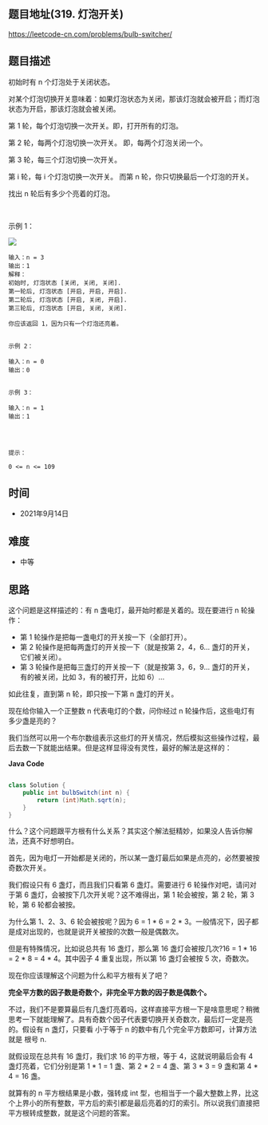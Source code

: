 
## 题目地址(319. 灯泡开关)

https://leetcode-cn.com/problems/bulb-switcher/

## 题目描述

初始时有 n 个灯泡处于关闭状态。

对某个灯泡切换开关意味着：如果灯泡状态为关闭，那该灯泡就会被开启；而灯泡状态为开启，那该灯泡就会被关闭。

第 1 轮，每个灯泡切换一次开关。即，打开所有的灯泡。

第 2 轮，每两个灯泡切换一次开关。 即，每两个灯泡关闭一个。

第 3 轮，每三个灯泡切换一次开关。

第 i 轮，每 i 个灯泡切换一次开关。 而第 n 轮，你只切换最后一个灯泡的开关。

找出 n 轮后有多少个亮着的灯泡。

 

示例 1：

![](https://assets.leetcode.com/uploads/2020/11/05/bulb.jpg)

```
输入：n = 3
输出：1 
解释：
初始时, 灯泡状态 [关闭, 关闭, 关闭].
第一轮后, 灯泡状态 [开启, 开启, 开启].
第二轮后, 灯泡状态 [开启, 关闭, 开启].
第三轮后, 灯泡状态 [开启, 关闭, 关闭]. 

你应该返回 1，因为只有一个灯泡还亮着。


示例 2：

输入：n = 0
输出：0


示例 3：

输入：n = 1
输出：1


 

提示：

0 <= n <= 109
```

## 时间

- 2021年9月14日

## 难度

- 中等

## 思路
这个问题是这样描述的：有 n 盏电灯，最开始时都是关着的。现在要进行 n 轮操作：
- 第 1 轮操作是把每一盏电灯的开关按一下（全部打开）。
- 第 2 轮操作是把每两盏灯的开关按一下（就是按第 2，4，6... 盏灯的开关，它们被关闭）。
- 第 3 轮操作是把每三盏灯的开关按一下（就是按第 3，6，9... 盏灯的开关，有的被关闭，比如 3，有的被打开，比如 6）...

如此往复，直到第 n 轮，即只按一下第 n 盏灯的开关。

现在给你输入一个正整数 n 代表电灯的个数，问你经过 n 轮操作后，这些电灯有多少盏是亮的？

我们当然可以用一个布尔数组表示这些灯的开关情况，然后模拟这些操作过程，最后去数一下就能出结果。但是这样显得没有灵性，最好的解法是这样的：

**Java Code**

```java

class Solution {
    public int bulbSwitch(int n) {
        return (int)Math.sqrt(n);
    }
}

```

什么？这个问题跟平方根有什么关系？其实这个解法挺精妙，如果没人告诉你解法，还真不好想明白。

首先，因为电灯一开始都是关闭的，所以某一盏灯最后如果是点亮的，必然要被按奇数次开关。

我们假设只有 6 盏灯，而且我们只看第 6 盏灯。需要进行 6 轮操作对吧，请问对于第 6 盏灯，会被按下几次开关呢？这不难得出，第 1 轮会被按，第 2 轮，第 3 轮，第 6 轮都会被按。

为什么第 1、2、3、6 轮会被按呢？因为 6 = 1 * 6 = 2 * 3。一般情况下，因子都是成对出现的，也就是说开关被按的次数一般是偶数次。

但是有特殊情况，比如说总共有 16 盏灯，那么第 16 盏灯会被按几次?16 = 1 * 16 = 2 * 8 = 4 * 4。其中因子 4 重复出现，所以第 16 盏灯会被按 5 次，奇数次。

现在你应该理解这个问题为什么和平方根有关了吧？

**完全平方数的因子数是奇数个，非完全平方数的因子数是偶数个。**

不过，我们不是要算最后有几盏灯亮着吗，这样直接平方根一下是啥意思呢？稍微思考一下就能理解了。具有奇数个因子代表要切换开关奇数次，最后灯一定是亮的。假设有 n 盏灯，只要看 小于等于 n 的数中有几个完全平方数即可，计算方法就是 根号 n.
 
就假设现在总共有 16 盏灯，我们求 16 的平方根，等于 4，这就说明最后会有 4 盏灯亮着，它们分别是第 1 * 1 = 1 盏、第 2 * 2 = 4 盏、第 3 * 3 = 9 盏和第 4 * 4 = 16 盏。

就算有的 n 平方根结果是小数，强转成 int 型，也相当于一个最大整数上界，比这个上界小的所有整数，平方后的索引都是最后亮着的灯的索引。所以说我们直接把平方根转成整数，就是这个问题的答案。

